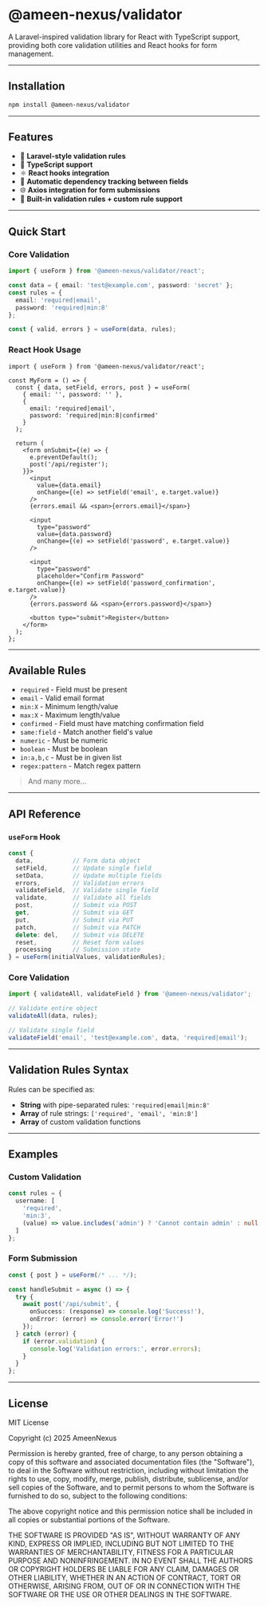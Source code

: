 # @ameen-nexus/validator

A Laravel-inspired validation library for React with TypeScript support, providing both core validation utilities and React hooks for form management.

---

## Installation

```bash
npm install @ameen-nexus/validator
```

---

## Features

- 🚀 **Laravel-style validation rules**
- 📝 **TypeScript support**
- ⚛️ **React hooks integration**
- 🔄 **Automatic dependency tracking between fields**
- 🌐 **Axios integration for form submissions**
- 🎯 **Built-in validation rules + custom rule support**

---

## Quick Start

### Core Validation

```typescript
import { useForm } from '@ameen-nexus/validator/react';

const data = { email: 'test@example.com', password: 'secret' };
const rules = {
  email: 'required|email',
  password: 'required|min:8'
};

const { valid, errors } = useForm(data, rules);
```

### React Hook Usage

```tsx
import { useForm } from '@ameen-nexus/validator/react';

const MyForm = () => {
  const { data, setField, errors, post } = useForm(
    { email: '', password: '' },
    {
      email: 'required|email',
      password: 'required|min:8|confirmed'
    }
  );

  return (
    <form onSubmit={(e) => {
      e.preventDefault();
      post('/api/register');
    }}>
      <input
        value={data.email}
        onChange={(e) => setField('email', e.target.value)}
      />
      {errors.email && <span>{errors.email}</span>}

      <input
        type="password"
        value={data.password}
        onChange={(e) => setField('password', e.target.value)}
      />

      <input
        type="password"
        placeholder="Confirm Password"
        onChange={(e) => setField('password_confirmation', e.target.value)}
      />
      {errors.password && <span>{errors.password}</span>}

      <button type="submit">Register</button>
    </form>
  );
};
```

---

## Available Rules

- `required` - Field must be present
- `email` - Valid email format
- `min:X` - Minimum length/value
- `max:X` - Maximum length/value
- `confirmed` - Field must have matching confirmation field
- `same:field` - Match another field's value
- `numeric` - Must be numeric
- `boolean` - Must be boolean
- `in:a,b,c` - Must be in given list
- `regex:pattern` - Match regex pattern

> And many more...

---

## API Reference

### `useForm` Hook

```typescript
const {
  data,           // Form data object
  setField,       // Update single field
  setData,        // Update multiple fields
  errors,         // Validation errors
  validateField,  // Validate single field
  validate,       // Validate all fields
  post,           // Submit via POST
  get,            // Submit via GET
  put,            // Submit via PUT
  patch,          // Submit via PATCH
  delete: del,    // Submit via DELETE
  reset,          // Reset form values
  processing      // Submission state
} = useForm(initialValues, validationRules);
```

### Core Validation

```typescript
import { validateAll, validateField } from '@ameen-nexus/validator';

// Validate entire object
validateAll(data, rules);

// Validate single field
validateField('email', 'test@example.com', data, 'required|email');
```

---

## Validation Rules Syntax

Rules can be specified as:

- **String** with pipe-separated rules: `'required|email|min:8'`
- **Array** of rule strings: `['required', 'email', 'min:8']`
- **Array** of custom validation functions

---

## Examples

### Custom Validation

```typescript
const rules = {
  username: [
    'required',
    'min:3',
    (value) => value.includes('admin') ? 'Cannot contain admin' : null
  ]
};
```

### Form Submission

```typescript
const { post } = useForm(/* ... */);

const handleSubmit = async () => {
  try {
    await post('/api/submit', {
      onSuccess: (response) => console.log('Success!'),
      onError: (error) => console.error('Error!')
    });
  } catch (error) {
    if (error.validation) {
      console.log('Validation errors:', error.errors);
    }
  }
};
```

---

## License


MIT License

Copyright (c) 2025 AmeenNexus

Permission is hereby granted, free of charge, to any person obtaining a copy
of this software and associated documentation files (the "Software"), to deal
in the Software without restriction, including without limitation the rights
to use, copy, modify, merge, publish, distribute, sublicense, and/or sell
copies of the Software, and to permit persons to whom the Software is
furnished to do so, subject to the following conditions:

The above copyright notice and this permission notice shall be included in all
copies or substantial portions of the Software.

THE SOFTWARE IS PROVIDED "AS IS", WITHOUT WARRANTY OF ANY KIND, EXPRESS OR
IMPLIED, INCLUDING BUT NOT LIMITED TO THE WARRANTIES OF MERCHANTABILITY,
FITNESS FOR A PARTICULAR PURPOSE AND NONINFRINGEMENT. IN NO EVENT SHALL THE
AUTHORS OR COPYRIGHT HOLDERS BE LIABLE FOR ANY CLAIM, DAMAGES OR OTHER
LIABILITY, WHETHER IN AN ACTION OF CONTRACT, TORT OR OTHERWISE, ARISING FROM,
OUT OF OR IN CONNECTION WITH THE SOFTWARE OR THE USE OR OTHER DEALINGS IN THE
SOFTWARE.
